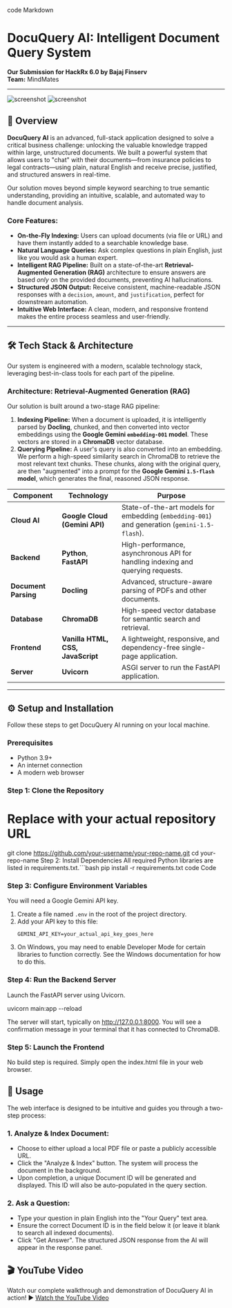code
Markdown
# DocuQuery AI: Intelligent Document Query System

**Our Submission for HackRx 6.0 by Bajaj Finserv**  
**Team:** MindMates

---

![screenshot](./Screenshot%202025-08-08%20222150.png)
![screenshot](./Screenshot%202025-08-08%20222219.png)

## 🚀 Overview

**DocuQuery AI** is an advanced, full-stack application designed to solve a critical business challenge: unlocking the valuable knowledge trapped within large, unstructured documents. We built a powerful system that allows users to "chat" with their documents—from insurance policies to legal contracts—using plain, natural English and receive precise, justified, and structured answers in real-time.

Our solution moves beyond simple keyword searching to true semantic understanding, providing an intuitive, scalable, and automated way to handle document analysis.

### Core Features:
- **On-the-Fly Indexing:** Users can upload documents (via file or URL) and have them instantly added to a searchable knowledge base.
- **Natural Language Queries:** Ask complex questions in plain English, just like you would ask a human expert.
- **Intelligent RAG Pipeline:** Built on a state-of-the-art **Retrieval-Augmented Generation (RAG)** architecture to ensure answers are based *only* on the provided documents, preventing AI hallucinations.
- **Structured JSON Output:** Receive consistent, machine-readable JSON responses with a `decision`, `amount`, and `justification`, perfect for downstream automation.
- **Intuitive Web Interface:** A clean, modern, and responsive frontend makes the entire process seamless and user-friendly.

---

## 🛠️ Tech Stack & Architecture

Our system is engineered with a modern, scalable technology stack, leveraging best-in-class tools for each part of the pipeline.

### Architecture: Retrieval-Augmented Generation (RAG)
Our solution is built around a two-stage RAG pipeline:

1.  **Indexing Pipeline:** When a document is uploaded, it is intelligently parsed by **Docling**, chunked, and then converted into vector embeddings using the **Google Gemini `embedding-001` model**. These vectors are stored in a **ChromaDB** vector database.
2.  **Querying Pipeline:** A user's query is also converted into an embedding. We perform a high-speed similarity search in ChromaDB to retrieve the most relevant text chunks. These chunks, along with the original query, are then "augmented" into a prompt for the **Google Gemini `1.5-flash` model**, which generates the final, reasoned JSON response.

| Component           | Technology                                                                                                | Purpose                                                                                |
| ------------------- | --------------------------------------------------------------------------------------------------------- | -------------------------------------------------------------------------------------- |
| **Cloud AI**        | **Google Cloud (Gemini API)**                                                                             | State-of-the-art models for embedding (`embedding-001`) and generation (`gemini-1.5-flash`). |
| **Backend**         | **Python**, **FastAPI**                                                                                   | High-performance, asynchronous API for handling indexing and querying requests.        |
| **Document Parsing**| **Docling**                                                                                               | Advanced, structure-aware parsing of PDFs and other documents.                         |
| **Database**        | **ChromaDB**                                                                                              | High-speed vector database for semantic search and retrieval.                          |
| **Frontend**        | **Vanilla HTML, CSS, JavaScript**                                                                         | A lightweight, responsive, and dependency-free single-page application.                  |
| **Server**          | **Uvicorn**                                                                                               | ASGI server to run the FastAPI application.                                              |

---

## ⚙️ Setup and Installation

Follow these steps to get DocuQuery AI running on your local machine.

### Prerequisites
- Python 3.9+
- An internet connection
- A modern web browser

### Step 1: Clone the Repository

# Replace with your actual repository URL
git clone https://github.com/your-username/your-repo-name.git
cd your-repo-name
Step 2: Install Dependencies
All required Python libraries are listed in requirements.txt.```bash
pip install -r requirements.txt
code
Code
### Step 3: Configure Environment Variables
You will need a Google Gemini API key.

1.  Create a file named `.env` in the root of the project directory.
2.  Add your API key to this file:
    ```
    GEMINI_API_KEY=your_actual_api_key_goes_here
    ```
3.  On Windows, you may need to enable Developer Mode for certain libraries to function correctly. See the Windows documentation for how to do this.

### Step 4: Run the Backend Server
Launch the FastAPI server using Uvicorn.

uvicorn main:app --reload

The server will start, typically on http://127.0.0.1:8000. You will see a confirmation message in your terminal that it has connected to ChromaDB.

### Step 5: Launch the Frontend

No build step is required. Simply open the index.html file in your web browser.

## 🚀 Usage

The web interface is designed to be intuitive and guides you through a two-step process:

### 1. Analyze & Index Document:
- Choose to either upload a local PDF file or paste a publicly accessible URL.
- Click the "Analyze & Index" button. The system will process the document in the background.
- Upon completion, a unique Document ID will be generated and displayed. This ID will also be auto-populated in the query section.

### 2. Ask a Question:
- Type your question in plain English into the "Your Query" text area.
- Ensure the correct Document ID is in the field below it (or leave it blank to search all indexed documents).
- Click "Get Answer". The structured JSON response from the AI will appear in the response panel.


## 🎬 YouTube Video
Watch our complete walkthrough and demonstration of DocuQuery AI in action!
▶️ [Watch the YouTube Video](https://youtu.be/ciUSMWbRpK0)
